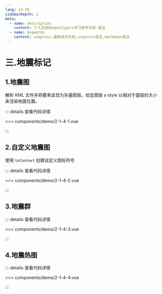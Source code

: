 ```yaml
---
lang: zh-CN
sidebarDepth: 2
meta:
  - name: description
    content: 个人总结的openlayers学习技术文档-语法
  - name: keywords
    content: vuepress,最新技术文档,vuepress语法,markdown语法
---
```


# 三.地震标记

## 1.地震图

解析 KML 文件并将要素呈现为矢量图层。给定图层 a style 以相对于震级的大小来渲染地震位置。

  <Container url="https://zhoubichuan.com/resume/?type=openlayers&name=2-1-4-1.vue" />

::: details 查看代码详情

<<< components/demo/2-1-4-1.vue

:::

## 2.自定义地震图

使用 `toContext` 创建自定义图标符号

<Container url="https://zhoubichuan.com/resume/?type=openlayers&name=2-1-4-2.vue" />

::: details 查看代码详情

<<< components/demo/2-1-4-2.vue

:::

## 3.地震群

  <Container url="https://zhoubichuan.com/resume/?type=openlayers&name=2-1-4-3.vue" />

::: details 查看代码详情

<<< components/demo/2-1-4-3.vue

:::

## 4.地震热图

  <Container url="https://zhoubichuan.com/resume/?type=openlayers&name=2-1-4-4.vue" />

::: details 查看代码详情

<<< components/demo/2-1-4-4.vue

:::